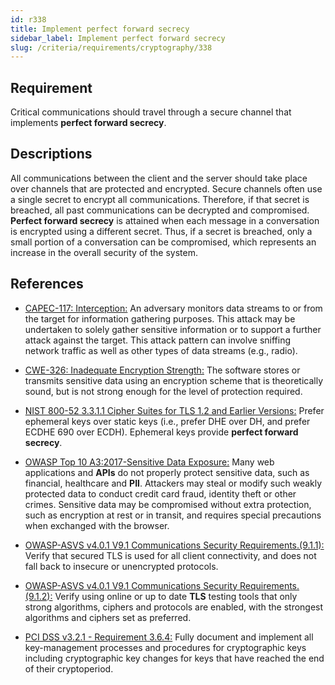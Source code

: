 ```yaml
---
id: r338
title: Implement perfect forward secrecy
sidebar_label: Implement perfect forward secrecy
slug: /criteria/requirements/cryptography/338
---
```


## Requirement

Critical communications should travel
through a secure channel
that implements **perfect forward secrecy**.

## Descriptions

All communications between the client
and the server should take place over channels
that are protected and encrypted.
Secure channels often use a single secret
to encrypt all communications.
Therefore,
if that secret is breached,
all past communications
can be decrypted and compromised.
**Perfect forward secrecy** is attained
when each message in a conversation
is encrypted using a different secret.
Thus,
if a secret is breached,
only a small portion of a conversation
can be compromised,
which represents an increase
in the overall security
of the system.

## References

- [CAPEC-117: Interception:](https://capec.mitre.org/data/definitions/117.html)
An adversary monitors data streams to
or from the target
for information gathering purposes.
This attack may be undertaken
to solely gather sensitive information
or to support a further attack
against the target.
This attack pattern
can involve sniffing network traffic
as well as other types
of data streams (e.g., radio).

- [CWE-326: Inadequate Encryption Strength:](https://cwe.mitre.org/data/definitions/326.html)
The software stores
or transmits sensitive data using
an encryption scheme
that is theoretically sound,
but is not strong enough
for the level of protection required.

- [NIST 800-52 3.3.1.1 Cipher Suites for TLS 1.2 and Earlier Versions:](https://cwe.mitre.org/data/definitions/326.html)
Prefer ephemeral keys over static keys
(i.e., prefer DHE over DH, and prefer ECDHE 690 over ECDH).
Ephemeral keys provide **perfect forward secrecy**.

- [OWASP Top 10 A3:2017-Sensitive Data Exposure:](https://owasp.org/www-project-top-ten/OWASP_Top_Ten_2017/Top_10-2017_A3-Sensitive_Data_Exposure)
Many web applications and **APIs**
do not properly protect sensitive data,
such as financial,
healthcare and **PII**.
Attackers may steal
or modify such weakly protected data
to conduct credit card fraud,
identity theft or other crimes.
Sensitive data may be compromised
without extra protection,
such as encryption at rest or in transit,
and requires special precautions
when exchanged with the browser.

- [OWASP-ASVS v4.0.1 V9.1 Communications Security Requirements.(9.1.1):](https://owasp.org/www-pdf-archive/OWASP_Application_Security_Verification_Standard_4.0-en.pdf)
Verify that secured TLS
is used for all client connectivity,
and does not fall back
to insecure or unencrypted protocols.

- [OWASP-ASVS v4.0.1 V9.1 Communications Security Requirements.(9.1.2):](https://owasp.org/www-pdf-archive/OWASP_Application_Security_Verification_Standard_4.0-en.pdf)
Verify using online
or up to date **TLS** testing tools
that only strong algorithms,
ciphers and protocols are enabled,
with the strongest algorithms
and ciphers set as preferred.

- [PCI DSS v3.2.1 - Requirement 3.6.4:](https://www.pcisecuritystandards.org/documents/PCI_DSS_v3-2-1.pdf)
Fully document and implement
all key-management processes
and procedures for cryptographic keys
including cryptographic key changes
for keys that have reached the end
of their cryptoperiod.
